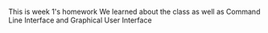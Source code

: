 This is week 1's homework
We learned about the class as well as Command Line Interface and Graphical User Interface
